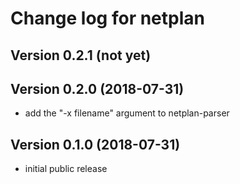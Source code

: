 # Change log for netplan

## Version 0.2.1 (not yet)

## Version 0.2.0 (2018-07-31)

- add the "-x filename" argument to netplan-parser

## Version 0.1.0 (2018-07-31)

- initial public release
